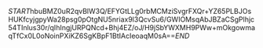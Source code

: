 $START$hbuBMZ0uR2qvBlW3Q/EFYGtLLg0rbMCMziSvgrFXQr+YZ65PLBJOsHUKfcyjgpyWa28psg0pOtgNU5nriax9l3QcvSu6/GWIOMsqAbJBZaCSgPlhjc54TInlus30r/qIhIngjURPQNcd+Bhj4EZ/oJ/H9jSbYWXMH9PWw+mOkgowmaqTfCx0L0oNoinPXiKZ6SgKBpF1BtIAcIeoaqM0sA==$END$